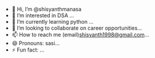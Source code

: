 - 👋 Hi, I’m @shisyanthmanasa
- 👀 I’m interested in  DSA ...
- 🌱 I’m currently learning python ...
- 💞️ I’m looking to collaborate on career opportunities...
- 📫 How to reach me (email)shisyanth1998@gmail.com...
- 😄 Pronouns: sasi...
- ⚡ Fun fact: ...

<!---
shisyanthmanasa/shisyanthmanasa is a ✨ special ✨ repository because its `README.md` (this file) appears on your GitHub profile.
You can click the Preview link to take a look at your changes.
--->
